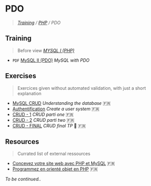 # PDO
>_[Training](https://github.com/simplonco/training) / [PHP](https://github.com/simplonco/php-training) / PDO_

## Training

> Before view *[MYSQL I (PHP)](https://github.com/simplonco/php-training/blob/master/training/Tutoriel-MySQL-Introduction.pdf)*

* `PDF` [MySQL II (PDO)](https://github.com/simplonco/pdo-training/blob/master/training/Tutoriel-MySQLII-PDO.pdf) _MySQL with PDO_

## Exercises

> Exercices given without automated validation, with just a short explanation

* [MySQL CRUD](https://github.com/simplonco/php-training-mysql) _Understanding the database_ :fr:
* [Authentification](https://github.com/simplonco/php-challenge-auth) _Create a user system_ :fr:
* [CRUD - 1](https://github.com/simplonco/php-exercises-crud1) _CRUD parti one_ :fr:
* [CRUD - 2](https://github.com/simplonco/php-exercises-crud2) _CRUD parti two_ :fr:
* [CRUD - FINAL](https://github.com/simplonco/php-exercises-crudTP) _CRUD final TP_ :muscle: :fr:

## Resources

> Currated list of external ressources

* [Concevez votre site web avec PHP et MySQL](https://openclassrooms.com/courses/concevez-votre-site-web-avec-php-et-mysql) :fr:
* [Programmez en orienté objet en PHP](https://openclassrooms.com/courses/programmez-en-oriente-objet-en-php) :fr:

_To be continued.._
